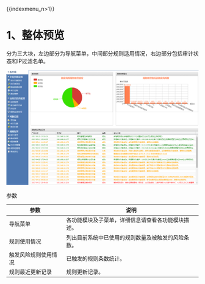 {{indexmenu_n>1}}

# 1、整体预览

分为三大块，左边部分为导航菜单，中间部分规则适用情况，右边部分包括审计状态和IP过滤名单。

![](/images/operation/rule/dashboard.png)

参数

| 参数         | 说明                        |
| ---------- | ------------------------- |
| 导航菜单       | 各功能模块及子菜单，详细信息请查看各功能模块描述。 |
| 规则使用情况     | 列出目前系统中已使用的规则数量及被触发的风险条数。 |
| 触发风险规则使用情况 | 已触发的规则条数统计。               |
| 规则最近更新记录   | 规则更新记录。                   |
